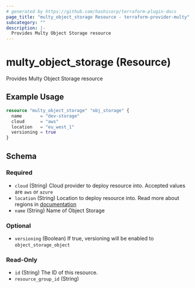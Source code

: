 ```yaml
---
# generated by https://github.com/hashicorp/terraform-plugin-docs
page_title: "multy_object_storage Resource - terraform-provider-multy"
subcategory: ""
description: |-
  Provides Multy Object Storage resource
---
```


# multy_object_storage (Resource)

Provides Multy Object Storage resource

## Example Usage

```terraform
resource "multy_object_storage" "obj_storage" {
  name       = "dev-storage"
  cloud      = "aws"
  location   = "eu_west_1"
  versioning = true
}
```

<!-- schema generated by tfplugindocs -->
## Schema

### Required

- `cloud` (String) Cloud provider to deploy resource into. Accepted values are `aws` or `azure`
- `location` (String) Location to deploy resource into. Read more about regions in [documentation](https://docs.multy.dev/regions)
- `name` (String) Name of Object Storage

### Optional

- `versioning` (Boolean) If true, versioning will be enabled to `object_storage_object`

### Read-Only

- `id` (String) The ID of this resource.
- `resource_group_id` (String)


